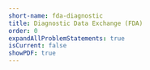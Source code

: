 ```yaml
---
short-name: fda-diagnostic
title: Diagnostic Data Exchange (FDA)
order: 0
expandAllProblemStatements: true
isCurrent: false
showPDF: true
---
```

